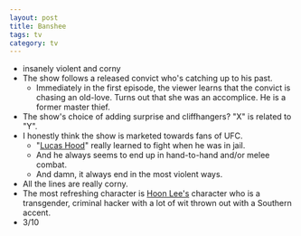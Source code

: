 ```yaml
---
layout: post
title: Banshee
tags: tv
category: tv
---
```


* insanely violent and corny
* The show follows a released convict who's catching up to his past.
  * Immediately in the first episode, the viewer learns that the convict is chasing an old-love. Turns out that she was an accomplice. He is a former master thief.
* The show's choice of adding surprise and cliffhangers? "X" is related to "Y".
* I honestly think the show is marketed towards fans of UFC.
  * "[Lucas Hood](http://www.imdb.com/name/nm1102278/?ref_=tt_cl_t1)" really learned to fight when he was in jail.
  * And he always seems to end up in hand-to-hand and/or melee combat.
  * And damn, it always end in the most violent ways.
* All the lines are really corny.
* The most refreshing character is [Hoon Lee's](http://www.imdb.com/name/nm1229640/?ref_=tt_cl_t6) character who is a transgender, criminal hacker with a lot of wit thrown out with a Southern accent.
* 3/10
